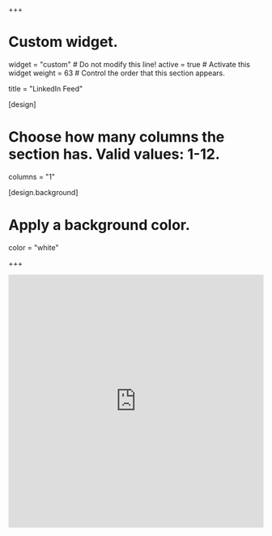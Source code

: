 +++
# Custom widget.
widget = "custom"  # Do not modify this line!
active = true  # Activate this widget
weight = 63  # Control the order that this section appears.

title = "LinkedIn Feed"

[design]
  # Choose how many columns the section has. Valid values: 1-12.
  columns = "1"

[design.background]
  # Apply a background color. 
  color = "white"

+++

<iframe src='https://widgets.sociablekit.com/linkedin-page-posts/iframe/25477913' frameborder='0' width='100%' height='500'></iframe>